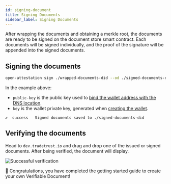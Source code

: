 ```yaml
---
id: signing-document
title: Signing Documents
sidebar_label: Signing Documents
---
```


After wrapping the documents and obtaining a merkle root, the documents are ready to be signed on the document store smart contract. Each documents will be signed individually, and the proof of the signature will be appended into the signed documents.

## Signing the documents

```bash
open-attestation sign ./wrapped-documents-did --od ./signed-documents-did --public-key did:ethr:0xaCc51f664D647C9928196c4e33D46fd98FDaA91D#controller --key 0x7b227ac59116f3eeb2b265422cf3cbfbd244c525961fb297eb52153ec62aa845
```

In the example above:

- `public-key` is the public key used to [bind the wallet address with the DNS location](/docs/integrator-section/verifiable-document/did/dns).
- `key` is the wallet private key, generated when [creating the wallet](/docs/integrator-section/verifiable-document/did/create).

```text
✔  success   Signed documents saved to ./signed-documents-did
```

## Verifying the documents

Head to `dev.tradetrust.io` and drag and drop one of the issued or signed documents. After being verified, the document will display.

![Successful verification](/docs/integrator-section/verifiable-document/ethereum/signing-document/verifying.png)

🎉 Congratulations, you have completed the getting started guide to create your own Verifiable Document!
